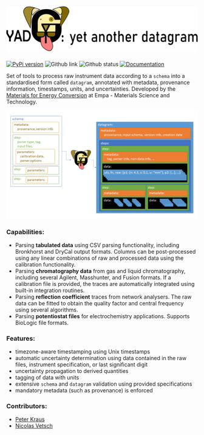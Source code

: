 # ![yet another datagram](./docs/source/images/yadg_banner.png)

[![PyPi version](https://badgen.net/pypi/v/yadg/?icon=pypi)](https://pypi.org/project/yadg)
![Github link](https://badgen.net/github/tag/dgbowl/yadg/?icon=github)
![Github status](https://badgen.net/github/checks/dgbowl/yadg/?icon=github)
[![Documentation](https://badgen.net/badge/docs/dgbowl.github.io/grey?icon=firefox)](https://dgbowl.github.io/yadg)

Set of tools to process raw instrument data according to a `schema` into a standardised form called `datagram`, annotated with metadata, provenance information, timestamps, units, and uncertainties. Developed by the [Materials for Energy Conversion](https://www.empa.ch/web/s501) at Empa - Materials Science and Technology.

![schema to datagram with yadg](./docs/source/images/schema_yadg_datagram.png)

### Capabilities:
- Parsing **tabulated data** using CSV parsing functionality, including Bronkhorst and DryCal output formats. Columns can be post-processed using any linear combinations of raw and processed data using the calibration functionality.
- Parsing **chromatography data** from gas and liquid chromatography, including several Agilent, Masshunter, and Fusion formats. If a calibration file is provided, the traces are automatically integrated using built-in integration routines.
- Parsing **reflection coefficient** traces from network analysers. The raw data can be fitted to obtain the quality factor and central frequency using several algorithms.
- Parsing **potentiostat files** for electrochemistry applications. Supports BioLogic file formats.

### Features:
- timezone-aware timestamping using Unix timestamps
- automatic uncertainty determination using data contained in the raw files, instrument specification, or last significant digit
- uncertainty propagation to derived quantities
- tagging of data with units
- extensive `schema` and `datagram` validation using provided specifications
- mandatory metadata (such as provenance) is enforced

### Contributors:
- [Peter Kraus](http://github.com/PeterKraus)
- [Nicolas Vetsch](http://github.com/vetschn)
